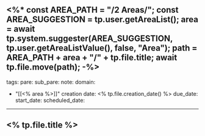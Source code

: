 <%*
const AREA_PATH = "/2 Areas/";
const AREA_SUGGESTION = tp.user.getAreaList();
area = await tp.system.suggester(AREA_SUGGESTION, tp.user.getAreaListValue(), false, "Area");
path = AREA_PATH + area + "/" + tp.file.title;
await tp.file.move(path);
-%>
---
tags: 
pare: 
sub_pare: 
note:
domain: 
  - "[[<% area %>]]"
creation date: <% tp.file.creation_date() %>
due_date: 
start_date: 
scheduled_date: 

---
## <% tp.file.title %>


